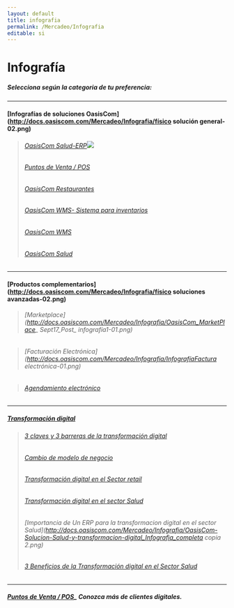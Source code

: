```yaml
---
layout: default
title: infografia
permalink: /Mercadeo/Infografia
editable: si
---
```


# Infografía

##### Selecciona según la categoria de tu preferencia:
-----------------------------------------------------------------
#### [Infografías de soluciones OasisCom](http://docs.oasiscom.com/Mercadeo/Infografia/físico solución general-02.png)

>###### [OasisCom Salud-ERP](http://docs.oasiscom.com/Mercadeo/Infografia/infografia-salud-h.pdf)![](http://docs.oasiscom.com/Mercadeo/fichas/Gift_new100gif.gif)
>###### [Puntos de Venta / POS](http://docs.oasiscom.com/Mercadeo/Infografia/Infografía_POS_OasisCom.png)
>###### [OasisCom Restaurantes](http://docs.oasiscom.com/Mercadeo/Infografia/flujo_oasiscom_restaurante.png)
>###### [OasisCom WMS- Sistema para inventarios](http://docs.oasiscom.com/Mercadeo/Infografia/infografia_OasisCom_logística.png)
>###### [OasisCom WMS](http://docs.oasiscom.com/Mercadeo/Infografia/infografia_descriptivo_logística.png)
>###### [OasisCom Salud](http://docs.oasiscom.com/Mercadeo/Infografia/Salud_infografía.png)
---

#### [Productos complementarios](http://docs.oasiscom.com/Mercadeo/Infografia/físico soluciones avanzadas-02.png)
>###### [Marketplace](http://docs.oasiscom.com/Mercadeo/Infografia/OasisCom_MarketPlace_ Sept17_Post_ infografía1-01.png)
 
>###### [Facturación Electrónica](http://docs.oasiscom.com/Mercadeo/Infografia/InfografíaFactura electrónica-01.png)

>###### [Agendamiento electrónico](http://docs.oasiscom.com/Mercadeo/Infografia/OasisCom_Agendamiento_Oct17_infog_Completa.png)

--------------------------------------------------------------------------------
##### [Transformación digital](http://docs.oasiscom.com/Mercadeo/Infografia/Transformación_digital_concepto_infografía.pdf)

>###### [3 claves y 3 barreras de la transformación digital](http://docs.oasiscom.com/Mercadeo/Infografia/OasisCom_General_Sept17_link_Post1_Infog1.png)
>###### [Cambio de modelo de negocio](http://docs.oasiscom.com/Mercadeo/Infografia/OasisCom_BPO_Sept17_link_Post_infog1.png)
>###### [Transformación digital en el Sector retail](http://docs.oasiscom.com/Mercadeo/Infografia/OasisCom_Retail_Sept17_link_infog-01.png)
>###### [Transformación digital en el sector Salud](http://docs.oasiscom.com/Mercadeo/Infografia/OasisCom_Salud_Sept17_link_Post_%20Infog-01.png)
>###### [Importancia de Un ERP para la transformacion digital en el sector Salud](http://docs.oasiscom.com/Mercadeo/Infografia/OasisCom-Solucion-Salud-y-transformacion-digital_Infografìa_completa copia 2.png)
>###### [3 Beneficios de la Transformación digital en el Sector Salud](http://docs.oasiscom.com/Mercadeo/Infografia/OasisCom-Sector-Salud-3-Beneficios-TD-Oct17-Infografìa-completa.png)
-----------------------------------------------------------------------------------
##### [Puntos de Venta / POS](http://docs.oasiscom.com/Mercadeo/Infografia/Puntos_de_venta-para_clientes_digitales.png)_ Conozca más de clientes digitales. 

